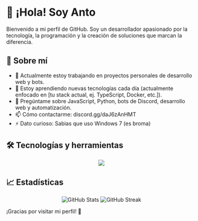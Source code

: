 # 👋 ¡Hola! Soy Anto

Bienvenido a mi perfil de GitHub. Soy un desarrollador apasionado por la tecnología, la programación y la creación de soluciones que marcan la diferencia.

## 🚀 Sobre mí

- 🔭 Actualmente estoy trabajando en proyectos personales de desarrollo web y bots.
- 🌱 Estoy aprendiendo nuevas tecnologías cada día (actualmente enfocado en [tu stack actual, ej. TypeScript, Docker, etc.]).
- 💬 Pregúntame sobre JavaScript, Python, bots de Discord, desarrollo web y automatización.
- 📫 Cómo contactarme: discord.gg/daJ6zAnHMT
- ⚡ Dato curioso: Sabias que uso Windows 7 (es broma)

## 🛠️ Tecnologías y herramientas

<p align="center">
    <a href="https://github.com/antolinnin">
    <img src="https://skillicons.dev/icons?i=astro,nodejs,discord,bots,androidstudio,java,github,md,nextjs,vscode,vercel" />
    </a>
</p>

## 📈 Estadísticas

<p align="center">
  <img src="https://github-readme-stats.vercel.app/api?username=antolinnin&show_icons=true&theme=github_dark&hide_border=true" alt="GitHub Stats" />
  <img src="https://github-readme-streak-stats.herokuapp.com?user=antolinnin&theme=github-dark&hide_border=true" alt="GitHub Streak" />
</p>

¡Gracias por visitar mi perfil! 🌟  
